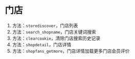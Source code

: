 # 门店

1. 方法：`storediscover`，门店列表
2. 方法：`search_shopname`，门店关键词搜索
3. 方法：`clearcookie`，清除门店搜索历史记录
4. 方法：`shopdetail`，门店详情
5. 方法：`shopfans_getmore`，门店详情加载更多门店会员评价